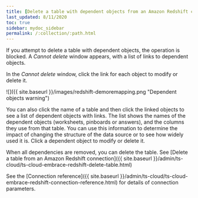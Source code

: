 ```yaml
---
title: [Delete a table with dependent objects from an Amazon Redshift connection]
last_updated: 8/11/2020
toc: true
sidebar: mydoc_sidebar
permalink: /:collection/:path.html
---
```


If you attempt to delete a table with dependent objects, the operation is blocked. A *Cannot delete* window appears, with a list of links to dependent objects.

In the *Cannot delete* window, click the link for each object to modify or delete it.

   ![]({{ site.baseurl }}/images/redshift-demoremapping.png "Dependent objects warning")

You can also click the name of a table and then click the linked objects to see a list of dependent objects with links. The list shows the names of the dependent objects (worksheets, pinboards or answers), and the columns they use from that table. You can use this information to determine the impact of changing the structure of the data source or to see how widely used it is. Click a dependent object to modify or delete it.

When all dependencies are removed, you can delete the table. See [Delete a table from an Amazon Redshift connection]({{ site.baseurl }}/admin/ts-cloud/ts-cloud-embrace-redshift-delete-table.html)

See the [Connection reference]({{ site.baseurl }}/admin/ts-cloud/ts-cloud-embrace-redshift-connection-reference.html) for details of connection parameters.
